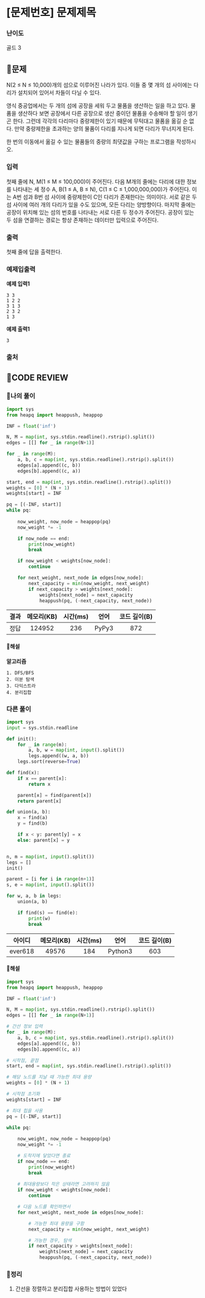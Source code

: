 # [문제번호] 문제제목

### **난이도**
골드 3
## **📝문제**
N(2 ≤ N ≤ 10,000)개의 섬으로 이루어진 나라가 있다. 이들 중 몇 개의 섬 사이에는 다리가 설치되어 있어서 차들이 다닐 수 있다.

영식 중공업에서는 두 개의 섬에 공장을 세워 두고 물품을 생산하는 일을 하고 있다. 물품을 생산하다 보면 공장에서 다른 공장으로 생산 중이던 물품을 수송해야 할 일이 생기곤 한다. 그런데 각각의 다리마다 중량제한이 있기 때문에 무턱대고 물품을 옮길 순 없다. 만약 중량제한을 초과하는 양의 물품이 다리를 지나게 되면 다리가 무너지게 된다.

한 번의 이동에서 옮길 수 있는 물품들의 중량의 최댓값을 구하는 프로그램을 작성하시오.
### **입력**
첫째 줄에 N, M(1 ≤ M ≤ 100,000)이 주어진다. 다음 M개의 줄에는 다리에 대한 정보를 나타내는 세 정수 A, B(1 ≤ A, B ≤ N), C(1 ≤ C ≤ 1,000,000,000)가 주어진다. 이는 A번 섬과 B번 섬 사이에 중량제한이 C인 다리가 존재한다는 의미이다. 서로 같은 두 섬 사이에 여러 개의 다리가 있을 수도 있으며, 모든 다리는 양방향이다. 마지막 줄에는 공장이 위치해 있는 섬의 번호를 나타내는 서로 다른 두 정수가 주어진다. 공장이 있는 두 섬을 연결하는 경로는 항상 존재하는 데이터만 입력으로 주어진다.
### **출력**
첫째 줄에 답을 출력한다.
### **예제입출력**

**예제 입력1**

```
3 3
1 2 2
3 1 3
2 3 2
1 3
```

**예제 출력1**

```
3
```

### **출처**

## **🧐CODE REVIEW**

### **🧾나의 풀이**

```python
import sys
from heapq import heappush, heappop

INF = float('inf')

N, M = map(int, sys.stdin.readline().rstrip().split())
edges = [[] for _ in range(N+1)]

for _ in range(M):
    a, b, c = map(int, sys.stdin.readline().rstrip().split())
    edges[a].append((c, b))
    edges[b].append((c, a))

start, end = map(int, sys.stdin.readline().rstrip().split())
weights = [0] * (N + 1)
weights[start] = INF

pq = [(-INF, start)]
while pq:
    
    now_weight, now_node = heappop(pq)
    now_weight *= -1

    if now_node == end:
        print(now_weight)
        break

    if now_weight < weights[now_node]:
        continue

    for next_weight, next_node in edges[now_node]:
        next_capacity = min(now_weight, next_weight)
        if next_capacity > weights[next_node]:
            weights[next_node] = next_capacity
            heappush(pq, (-next_capacity, next_node))
```

결과	| 메모리(KB) |	시간(ms) |	언어 |	코드 길이(B)
:----:|:-----:|:-----:|:-----:|:--------:
정답|124952|236|PyPy3|872
#### **📝해설**

**알고리즘**
```
1. DFS/BFS
2. 이분 탐색
3. 다익스트라
4. 분리집합
```

### **다른 풀이**

```python
import sys
input = sys.stdin.readline

def init():
    for _ in range(m):
        a, b, w = map(int, input().split())
        legs.append((w, a, b))
    legs.sort(reverse=True)

def find(x):
    if x == parent[x]:
        return x

    parent[x] = find(parent[x])
    return parent[x]

def union(a, b):
    x = find(a)
    y = find(b)

    if x < y: parent[y] = x
    else: parent[x] = y


n, m = map(int, input().split())
legs = []
init()

parent = [i for i in range(n+1)]
s, e = map(int, input().split())

for w, a, b in legs:
    union(a, b)

    if find(s) == find(e):
        print(w)
        break
```

아이디 | 메모리(KB) |	시간(ms) |	언어 |	코드 길이(B) 
:-----:|:-----:|:-----:|:----:|:--------:
ever618|49576|184|Python3|603
#### **📝해설**

```python
import sys
from heapq import heappush, heappop

INF = float('inf')

N, M = map(int, sys.stdin.readline().rstrip().split())
edges = [[] for _ in range(N+1)]

# 간선 정보 입력
for _ in range(M):
    a, b, c = map(int, sys.stdin.readline().rstrip().split())
    edges[a].append((c, b))
    edges[b].append((c, a))

# 시작점, 끝점
start, end = map(int, sys.stdin.readline().rstrip().split())

# 해당 노드를 지날 때 가능한 최대 용량
weights = [0] * (N + 1)

# 시작점 초기화
weights[start] = INF

# 최대 힙을 사용
pq = [(-INF, start)]

while pq:
    
    now_weight, now_node = heappop(pq)
    now_weight *= -1

    # 도착지에 닿았다면 종료
    if now_node == end:
        print(now_weight)
        break
    
    # 최대용량보다 작은 상태라면 고려하지 않음
    if now_weight < weights[now_node]:
        continue

    # 다음 노드를 확인하면서
    for next_weight, next_node in edges[now_node]:

        # 가능한 최대 용량을 구함
        next_capacity = min(now_weight, next_weight)

        # 가능한 경우, 탐색
        if next_capacity > weights[next_node]:
            weights[next_node] = next_capacity
            heappush(pq, (-next_capacity, next_node))
```

### **🔖정리**

1. 간선을 정렬하고 분리집합 사용하는 방법이 있었다